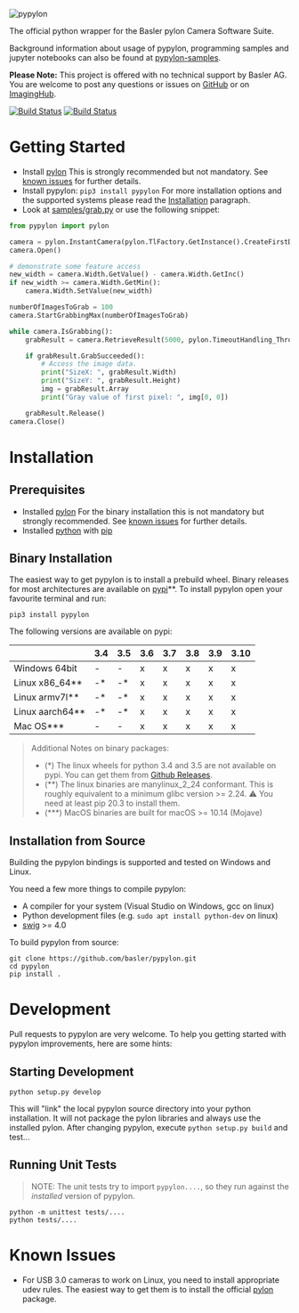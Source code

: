 ![pypylon](docs/images/Pypylon_grey_RZ_400px.png "pypylon")

The official python wrapper for the Basler pylon Camera Software Suite.

Background information about usage of pypylon, programming samples and jupyter notebooks can also be found at [pypylon-samples](https://github.com/basler/pypylon-samples).

**Please Note:**
This project is offered with no technical support by Basler AG.
You are welcome to post any questions or issues on [GitHub](https://github.com/basler/pypylon) or on [ImagingHub](https://www.imaginghub.com).

[![Build Status](https://github.com/basler/pypylon/workflows/build/badge.svg?branch=master)](https://github.com/basler/pypylon/actions)
[![Build Status](https://ci.appveyor.com/api/projects/status/45j4tydwdr0fv05p/branch/master?svg=true)](https://ci.appveyor.com/project/basler-oss/pypylon/branch/master)

# Getting Started

 * Install [pylon](https://www.baslerweb.com/pylon)
   This is strongly recommended but not mandatory. See [known issues](#known-issues) for further details.
 * Install pypylon: ```pip3 install pypylon```
   For more installation options and the supported systems please read the [Installation](#installation) paragraph.
 * Look at [samples/grab.py](https://github.com/basler/pypylon/blob/master/samples/grab.py) or use the following snippet:

```python
from pypylon import pylon

camera = pylon.InstantCamera(pylon.TlFactory.GetInstance().CreateFirstDevice())
camera.Open()

# demonstrate some feature access
new_width = camera.Width.GetValue() - camera.Width.GetInc()
if new_width >= camera.Width.GetMin():
    camera.Width.SetValue(new_width)

numberOfImagesToGrab = 100
camera.StartGrabbingMax(numberOfImagesToGrab)

while camera.IsGrabbing():
    grabResult = camera.RetrieveResult(5000, pylon.TimeoutHandling_ThrowException)

    if grabResult.GrabSucceeded():
        # Access the image data.
        print("SizeX: ", grabResult.Width)
        print("SizeY: ", grabResult.Height)
        img = grabResult.Array
        print("Gray value of first pixel: ", img[0, 0])

    grabResult.Release()
camera.Close()
```

# Installation
## Prerequisites
 * Installed [pylon](https://www.baslerweb.com/pylon)
   For the binary installation this is not mandatory but strongly recommended. See [known issues](#known-issues) for further details.
 * Installed [python](https://www.python.org/) with [pip](https://pip.pypa.io/en/stable/)

## Binary Installation
The easiest way to get pypylon is to install a prebuild wheel.
Binary releases for most architectures are available on [pypi](https://pypi.org)**.
To install pypylon open your favourite terminal and run:

```pip3 install pypylon```

The following versions are available on pypi:

 |                  | 3.4 | 3.5 | 3.6 | 3.7 | 3.8 | 3.9 | 3.10 |
 |------------------|-----|-----|-----|-----|-----|-----|------|
 | Windows 64bit    | -   | -   | x   | x   | x   | x   |  x   |
 | Linux x86_64**   | -*  | -*  | x   | x   | x   | x   |  x   |
 | Linux armv7l**   | -*  | -*  | x   | x   | x   | x   |  x   |
 | Linux aarch64**  | -*  | -*  | x   | x   | x   | x   |  x   |
 | Mac OS***        | -   | -   | x   | x   | x   | x   |  x   |


> Additional Notes on binary packages:
> * (*) The linux wheels for python 3.4 and 3.5 are not available on pypi.
    You can get them from [Github Releases](https://github.com/basler/pypylon/releases).
> * (**) The linux binaries are manylinux_2_24 conformant.
    This is roughly equivalent to a minimum glibc version >= 2.24.
    :warning: You need at least pip 20.3 to install them.
> * (***) MacOS binaries are built for macOS >= 10.14 (Mojave)

## Installation from Source
Building the pypylon bindings is supported and tested on Windows and Linux.

You need a few more things to compile pypylon:
 * A compiler for your system (Visual Studio on Windows, gcc on linux)
 * Python development files (e.g. `sudo apt install python-dev` on linux)
 * [swig](http://www.swig.org) >= 4.0

To build pypylon from source:
```console
git clone https://github.com/basler/pypylon.git
cd pypylon
pip install .
```
# Development

Pull requests to pypylon are very welcome. To help you getting started with pypylon improvements, here are some hints:

## Starting Development
```console
python setup.py develop
```
This will "link" the local pypylon source directory into your python installation. It will not package the pylon libraries and always use the installed pylon.
After changing pypylon, execute `python setup.py build` and test...

## Running Unit Tests
> NOTE: The unit tests try to import `pypylon....`, so they run against the *installed* version of pypylon.
```console
python -m unittest tests/....
python tests/....
```
# Known Issues
 * For USB 3.0 cameras to work on Linux, you need to install appropriate udev rules.
   The easiest way to get them is to install the official [pylon](http://www.baslerweb.com/pylon) package.
